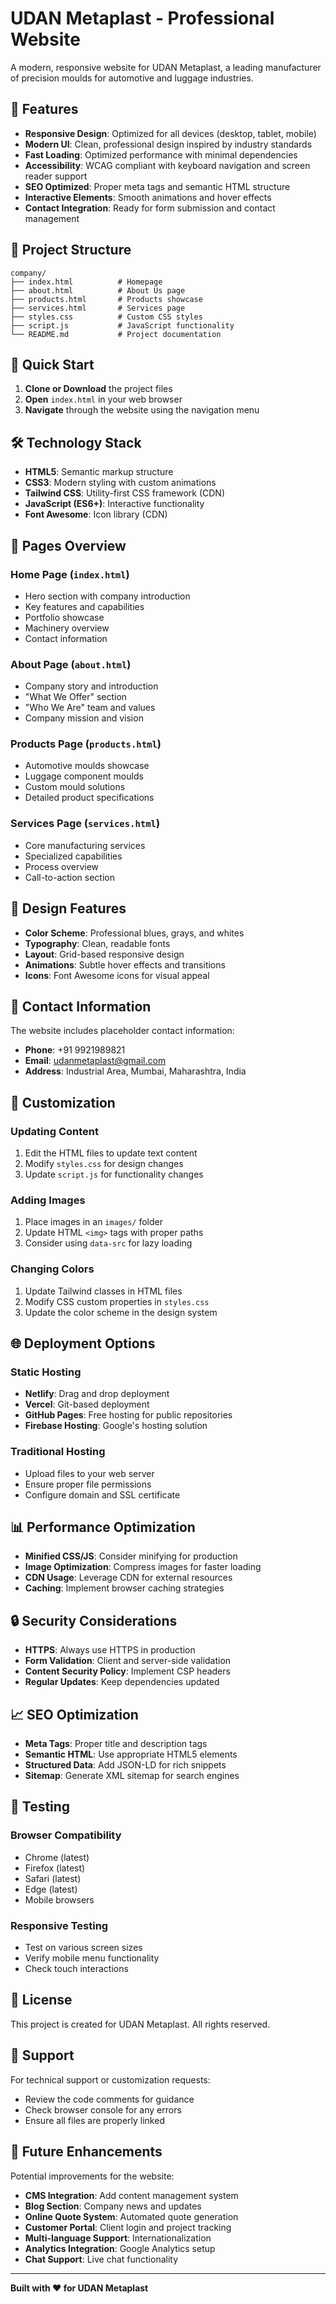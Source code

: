 # UDAN Metaplast - Professional Website

A modern, responsive website for UDAN Metaplast, a leading manufacturer of precision moulds for automotive and luggage industries.

## 🌟 Features

- **Responsive Design**: Optimized for all devices (desktop, tablet, mobile)
- **Modern UI**: Clean, professional design inspired by industry standards
- **Fast Loading**: Optimized performance with minimal dependencies
- **Accessibility**: WCAG compliant with keyboard navigation and screen reader support
- **SEO Optimized**: Proper meta tags and semantic HTML structure
- **Interactive Elements**: Smooth animations and hover effects
- **Contact Integration**: Ready for form submission and contact management

## 📁 Project Structure

```
company/
├── index.html          # Homepage
├── about.html          # About Us page
├── products.html       # Products showcase
├── services.html       # Services page
├── styles.css          # Custom CSS styles
├── script.js           # JavaScript functionality
└── README.md           # Project documentation
```

## 🚀 Quick Start

1. **Clone or Download** the project files
2. **Open** `index.html` in your web browser
3. **Navigate** through the website using the navigation menu

## 🛠️ Technology Stack

- **HTML5**: Semantic markup structure
- **CSS3**: Modern styling with custom animations
- **Tailwind CSS**: Utility-first CSS framework (CDN)
- **JavaScript (ES6+)**: Interactive functionality
- **Font Awesome**: Icon library (CDN)

## 📱 Pages Overview

### Home Page (`index.html`)
- Hero section with company introduction
- Key features and capabilities
- Portfolio showcase
- Machinery overview
- Contact information

### About Page (`about.html`)
- Company story and introduction
- "What We Offer" section
- "Who We Are" team and values
- Company mission and vision

### Products Page (`products.html`)
- Automotive moulds showcase
- Luggage component moulds
- Custom mould solutions
- Detailed product specifications

### Services Page (`services.html`)
- Core manufacturing services
- Specialized capabilities
- Process overview
- Call-to-action section

## 🎨 Design Features

- **Color Scheme**: Professional blues, grays, and whites
- **Typography**: Clean, readable fonts
- **Layout**: Grid-based responsive design
- **Animations**: Subtle hover effects and transitions
- **Icons**: Font Awesome icons for visual appeal

## 📧 Contact Information

The website includes placeholder contact information:
- **Phone**: +91 9921989821
- **Email**: udanmetaplast@gmail.com
- **Address**: Industrial Area, Mumbai, Maharashtra, India

## 🔧 Customization

### Updating Content
1. Edit the HTML files to update text content
2. Modify `styles.css` for design changes
3. Update `script.js` for functionality changes

### Adding Images
1. Place images in an `images/` folder
2. Update HTML `<img>` tags with proper paths
3. Consider using `data-src` for lazy loading

### Changing Colors
1. Update Tailwind classes in HTML files
2. Modify CSS custom properties in `styles.css`
3. Update the color scheme in the design system

## 🌐 Deployment Options

### Static Hosting
- **Netlify**: Drag and drop deployment
- **Vercel**: Git-based deployment
- **GitHub Pages**: Free hosting for public repositories
- **Firebase Hosting**: Google's hosting solution

### Traditional Hosting
- Upload files to your web server
- Ensure proper file permissions
- Configure domain and SSL certificate

## 📊 Performance Optimization

- **Minified CSS/JS**: Consider minifying for production
- **Image Optimization**: Compress images for faster loading
- **CDN Usage**: Leverage CDN for external resources
- **Caching**: Implement browser caching strategies

## 🔒 Security Considerations

- **HTTPS**: Always use HTTPS in production
- **Form Validation**: Client and server-side validation
- **Content Security Policy**: Implement CSP headers
- **Regular Updates**: Keep dependencies updated

## 📈 SEO Optimization

- **Meta Tags**: Proper title and description tags
- **Semantic HTML**: Use appropriate HTML5 elements
- **Structured Data**: Add JSON-LD for rich snippets
- **Sitemap**: Generate XML sitemap for search engines

## 🧪 Testing

### Browser Compatibility
- Chrome (latest)
- Firefox (latest)
- Safari (latest)
- Edge (latest)
- Mobile browsers

### Responsive Testing
- Test on various screen sizes
- Verify mobile menu functionality
- Check touch interactions

## 📝 License

This project is created for UDAN Metaplast. All rights reserved.

## 🤝 Support

For technical support or customization requests:
- Review the code comments for guidance
- Check browser console for any errors
- Ensure all files are properly linked

## 🚀 Future Enhancements

Potential improvements for the website:
- **CMS Integration**: Add content management system
- **Blog Section**: Company news and updates
- **Online Quote System**: Automated quote generation
- **Customer Portal**: Client login and project tracking
- **Multi-language Support**: Internationalization
- **Analytics Integration**: Google Analytics setup
- **Chat Support**: Live chat functionality

---

**Built with ❤️ for UDAN Metaplast** 
